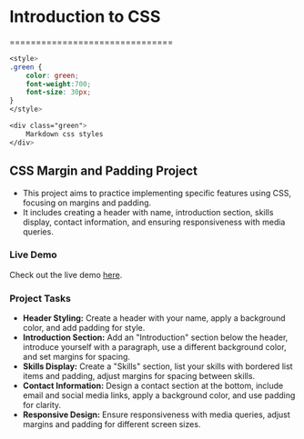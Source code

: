 # Introduction to CSS

===============================

```css
<style>
.green {
    color: green;
    font-weight:700;
    font-size: 30px;
}
</style>

<div class="green">
    Markdown css styles
</div>
```

## CSS Margin and Padding Project

- This project aims to practice implementing specific features using CSS, focusing on margins and padding. 
- It includes creating a header with name, introduction section, skills display, contact information, and ensuring responsiveness with media queries.

### Live Demo

Check out the live demo [here](https://nzyoka10.github.io/css_margin_padding/).

### Project Tasks

- **Header Styling:** Create a header with your name, apply a background color, and add padding for style.
- **Introduction Section:** Add an "Introduction" section below the header, introduce yourself with a paragraph, use a different background color, and set margins for spacing.
- **Skills Display:** Create a "Skills" section, list your skills with bordered list items and padding, adjust margins for spacing between skills.
- **Contact Information:** Design a contact section at the bottom, include email and social media links, apply a background color, and use padding for clarity.
- **Responsive Design:** Ensure responsiveness with media queries, adjust margins and padding for different screen sizes.

